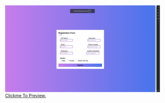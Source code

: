 ![Preview Image](registration_form/index.png)
<br>
[Clickme To Preview.](https://htmlpreview.github.io/?https://github.com/grishrana/web_dev_learn/blob/master/registration_form/index.html)